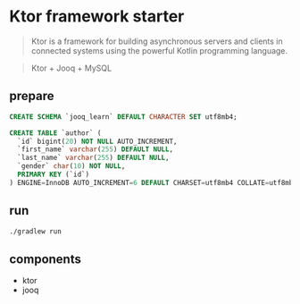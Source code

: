 # Ktor framework starter
> Ktor is a framework for building asynchronous servers and clients in connected systems using the powerful Kotlin programming language.

> Ktor + Jooq + MySQL
## prepare
```sql
CREATE SCHEMA `jooq_learn` DEFAULT CHARACTER SET utf8mb4;

CREATE TABLE `author` (
  `id` bigint(20) NOT NULL AUTO_INCREMENT,
  `first_name` varchar(255) DEFAULT NULL,
  `last_name` varchar(255) DEFAULT NULL,
  `gender` char(10) NOT NULL,
  PRIMARY KEY (`id`)
) ENGINE=InnoDB AUTO_INCREMENT=6 DEFAULT CHARSET=utf8mb4 COLLATE=utf8mb4_0900_ai_ci
```
## run
```bash
./gradlew run
```
## components
- ktor
- jooq
